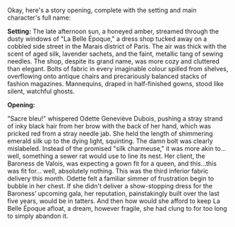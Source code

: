 Okay, here's a story opening, complete with the setting and main character's full name:

**Setting:** The late afternoon sun, a honeyed amber, streamed through the dusty windows of "La Belle Époque," a dress shop tucked away on a cobbled side street in the Marais district of Paris. The air was thick with the scent of aged silk, lavender sachets, and the faint, metallic tang of sewing needles. The shop, despite its grand name, was more cozy and cluttered than elegant. Bolts of fabric in every imaginable colour spilled from shelves, overflowing onto antique chairs and precariously balanced stacks of fashion magazines. Mannequins, draped in half-finished gowns, stood like silent, watchful ghosts.

**Opening:**

"Sacre bleu!" whispered Odette Geneviève Dubois, pushing a stray strand of inky black hair from her brow with the back of her hand, which was pricked red from a stray needle jab. She held the length of shimmering emerald silk up to the dying light, squinting. The damn bolt was clearly mislabeled. Instead of the promised "silk charmeuse," it was more akin to... well, something a sewer rat would use to line its nest. Her client, the Baroness de Valois, was expecting a gown fit for a queen, and this…this was fit for… well, absolutely nothing. This was the third inferior fabric delivery this month. Odette felt a familiar simmer of frustration begin to bubble in her chest. If she didn't deliver a show-stopping dress for the Baroness’ upcoming gala, her reputation, painstakingly built over the last five years, would be in tatters. And then how would she afford to keep La Belle Époque afloat, a dream, however fragile, she had clung to for too long to simply abandon it.
